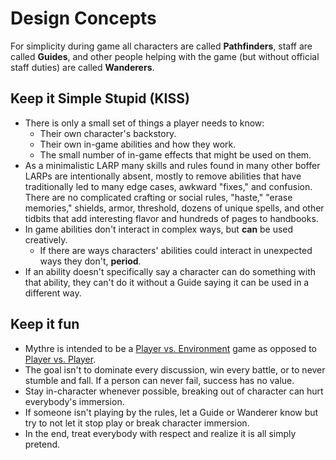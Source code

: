 # Design Concepts

For simplicity during game all characters are called **Pathfinders**, staff are called **Guides**, and other people helping with the game (but without official staff duties) are called **Wanderers**.

## Keep it Simple Stupid (KISS)
  * There is only a small set of things a player needs to know:
    * Their own character's backstory.
    * Their own in-game abilities and how they work.
    * The small number of in-game effects that might be used on them.
  * As a minimalistic LARP many skills and rules found in many other boffer LARPs are intentionally absent, mostly to remove abilities that have traditionally led to many edge cases, awkward "fixes," and confusion.  There are no complicated crafting or social rules, "haste," "erase memories," shields, armor, threshold, dozens of unique spells, and other tidbits that add interesting flavor and hundreds of pages to handbooks.
  * In game abilities don't interact in complex ways, but **can** be used creatively.
    * If there are ways characters' abilities could interact in unexpected ways they don't, **period**.
  * If an ability doesn't specifically say a character can do something with that ability, they can't do it without a Guide saying it can be used in a different way.

## Keep it fun
  * Mythre is intended to be a [Player vs. Environment](https://en.wikipedia.org/wiki/Player_versus_environment) game as opposed to [Player vs. Player](https://en.wikipedia.org/wiki/Player_versus_player).  
  * The goal isn't to dominate every discussion, win every battle, or to never stumble and fall.  If a person can never fail, success has no value.
  * Stay in-character whenever possible, breaking out of character can hurt everybody's immersion.
  * If someone isn't playing by the rules, let a Guide or Wanderer know but try to not let it stop play or break character immersion.
  * In the end, treat everybody with respect and realize it is all simply pretend.
